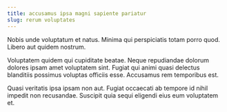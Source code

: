```yaml
---
title: accusamus ipsa magni sapiente pariatur
slug: rerum voluptates
---
```


Nobis unde voluptatum et natus. Minima qui perspiciatis totam porro quod. Libero aut quidem nostrum.

Voluptatem quidem qui cupiditate beatae. Neque repudiandae dolorum dolores ipsam amet voluptatem sint. Fugiat qui animi quasi delectus blanditiis possimus voluptas officiis esse. Accusamus rem temporibus est.

Quasi veritatis ipsa ipsam non aut. Fugiat occaecati ab tempore id nihil impedit non recusandae. Suscipit quia sequi eligendi eius eum voluptatem et.

